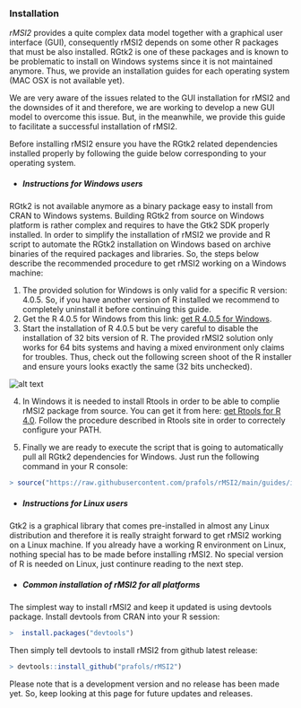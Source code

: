### Installation

*rMSI2* provides a quite complex data model together with a graphical user interface (GUI), consequently rMSI2 depends on some other R packages that must be also installed. RGtk2 is one of these packages and is known to be problematic to install on Windows systems since it is not maintained anymore. Thus, we provide an installation guides for each operating system (MAC OSX is not available yet).

We are very aware of the issues related to the GUI installation for rMSI2 and the downsides of it and therefore, we are working to develop a new GUI model to overcome this issue. But, in the meanwhile, we provide this guide to facilitate a successful installation of rMSI2. 

Before installing rMSI2 ensure you have the RGtk2 related dependencies installed properly by following the guide below corresponding to your operating system.

* ##### Instructions for Windows users

RGtk2 is not available anymore as a binary package easy to install from CRAN to Windows systems. Building RGtk2 from source on Windows platform is rather complex and requires to have the Gtk2 SDK properly installed. In order to simplify the installation of rMSI2 we provide and R script to automate the RGtk2 installation on Windows based on archive binaries of the required packages and libraries. So, the steps below describe the recommended procedure to get rMSI2 working on a Windows machine:

1. The provided solution for Windows is only valid for a specific R version: 4.0.5. So, if you have another version of R installed we recommend to completely uninstall it before continuing this guide.
2. Get the R 4.0.5 for Windows from this link: [get R 4.0.5 for Windows](https://cloud.r-project.org/bin/windows/base/old/4.0.5/R-4.0.5-win.exe "Download R 4.0.5").
3. Start the installation of R 4.0.5 but be very careful to disable the installation of 32 bits version of R. The provided rMSI2 solution only works for 64 bits systems and having a mixed environment only claims for troubles. Thus, check out the following screen shoot of the R installer and ensure yours looks exactly the same (32 bits unchecked).

![alt text](https://github.com/prafols/rMSI2/blob/main/guides/images/Screenshot_installingR.png "R 4.0.5 Installation")

4. In Windows it is needed to install Rtools in order to be able to complie rMSI2 package from source. You can get it from here: [get Rtools for R 4.0](https://cran.r-project.org/bin/windows/Rtools/rtools40.html "Rtools"). Follow the procedure described in Rtools site in order to correctely configure your PATH.

5. Finally we are ready to execute the script that is going to automatically pull all RGtk2 dependencies for Windows. Just run the following command in your R console:

```R
> source("https://raw.githubusercontent.com/prafols/rMSI2/main/guides/installing_RGtk2_win.R")
```

* ##### Instructions for Linux users
Gtk2 is a graphical library that comes pre-installed in almost any Linux distribution and therefore it is really straight forward to get rMSI2 working on a Linux machine. If you already have a working R environment on Linux, nothing special has to be made before installing rMSI2. No special version of R is needed on Linux, just continure reading to the next step.

* ##### Common installation of rMSI2 for all platforms
The simplest way to install rMSI2 and keep it updated is using devtools package. Install devtools from CRAN into your R session:
```R
>  install.packages("devtools")
```
Then simply tell devtools to install rMSI2 from github latest release:
```R
> devtools::install_github("prafols/rMSI2")
```

Please note that is a development version and no release has been made yet. So, keep looking at this page for future updates and releases.

